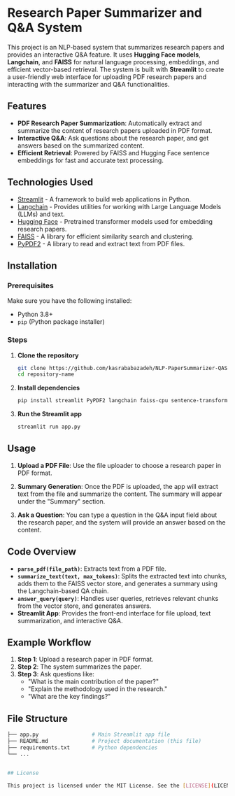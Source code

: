 # Research Paper Summarizer and Q&A System

This project is an NLP-based system that summarizes research papers and provides an interactive Q&A feature. It uses **Hugging Face models**, **Langchain**, and **FAISS** for natural language processing, embeddings, and efficient vector-based retrieval. The system is built with **Streamlit** to create a user-friendly web interface for uploading PDF research papers and interacting with the summarizer and Q&A functionalities.

## Features

- **PDF Research Paper Summarization**: Automatically extract and summarize the content of research papers uploaded in PDF format.
- **Interactive Q&A**: Ask questions about the research paper, and get answers based on the summarized content.
- **Efficient Retrieval**: Powered by FAISS and Hugging Face sentence embeddings for fast and accurate text processing.

## Technologies Used

- [Streamlit](https://streamlit.io/) - A framework to build web applications in Python.
- [Langchain](https://github.com/hwchase17/langchain) - Provides utilities for working with Large Language Models (LLMs) and text.
- [Hugging Face](https://huggingface.co/) - Pretrained transformer models used for embedding research papers.
- [FAISS](https://github.com/facebookresearch/faiss) - A library for efficient similarity search and clustering.
- [PyPDF2](https://github.com/py-pdf/pypdf2) - A library to read and extract text from PDF files.

## Installation

### Prerequisites

Make sure you have the following installed:

- Python 3.8+
- `pip` (Python package installer)

### Steps

1. **Clone the repository**

   ```bash
   git clone https://github.com/kasrababazadeh/NLP-PaperSummarizer-QASystem.git
   cd repository-name

2. **Install dependencies**

   ```bash
   pip install streamlit PyPDF2 langchain faiss-cpu sentence-transformers

3. **Run the Streamlit app**

   ```bash
   streamlit run app.py

## Usage

1. **Upload a PDF File**: Use the file uploader to choose a research paper in PDF format.
   
2. **Summary Generation**: Once the PDF is uploaded, the app will extract text from the file and summarize the content. The summary will appear under the "Summary" section.

3. **Ask a Question**: You can type a question in the Q&A input field about the research paper, and the system will provide an answer based on the content.

## Code Overview

- **`parse_pdf(file_path)`**: Extracts text from a PDF file.
- **`summarize_text(text, max_tokens)`**: Splits the extracted text into chunks, adds them to the FAISS vector store, and generates a summary using the Langchain-based QA chain.
- **`answer_query(query)`**: Handles user queries, retrieves relevant chunks from the vector store, and generates answers.
- **Streamlit App**: Provides the front-end interface for file upload, text summarization, and interactive Q&A.

## Example Workflow

1. **Step 1**: Upload a research paper in PDF format.
2. **Step 2**: The system summarizes the paper.
3. **Step 3**: Ask questions like:
   - "What is the main contribution of the paper?"
   - "Explain the methodology used in the research."
   - "What are the key findings?"

## File Structure

```bash
├── app.py                 # Main Streamlit app file
├── README.md              # Project documentation (this file)
├── requirements.txt       # Python dependencies
└── ...


## License

This project is licensed under the MIT License. See the [LICENSE](LICENSE) file for more details.

